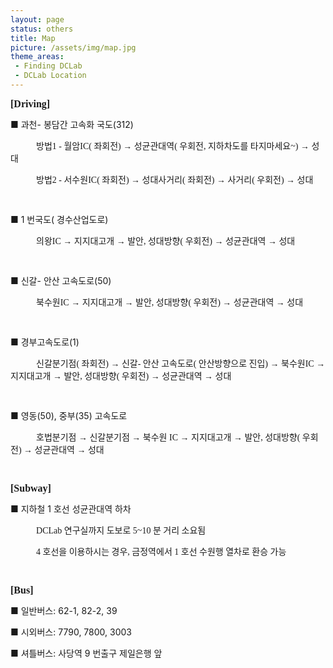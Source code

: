 ```yaml
---
layout: page
status: others
title: Map
picture: /assets/img/map.jpg
theme_areas:
 - Finding DCLab
 - DCLab Location
---
```


<p class=MsoNormal><b><span lang=EN-US style='font-size:12.0pt;line-height:
107%;font-family:굴림체'>[Driving] </b></p>

<p class=MsoNormal> ■ 과천<span lang=EN-US>- 봉담간
고속화 국도<span lang=EN-US>(312)  </p>

<p class=MsoNormal style='text-indent:20.0pt'><span lang=EN-US
style='font-family:굴림체'>&#61557;   방법<span
lang=EN-US>1 -  월암<span lang=EN-US>IC( 좌회전<span lang=EN-US>) →  성균관대역<span
lang=EN-US>( 우회전<span lang=EN-US>,  지하차도를 타지마세요<span lang=EN-US>~)
→  성대 </p>

<p class=MsoNormal style='text-indent:20.0pt'><span lang=EN-US
style='font-family:굴림체'>&#61557;   방법<span
lang=EN-US>2 -  서수원<span lang=EN-US>IC( 좌회전<span lang=EN-US>) →  성대사거리<span
lang=EN-US>( 좌회전<span lang=EN-US>) →  사거리<span lang=EN-US>( 우회전<span
lang=EN-US>) →  성대 </p>

<p class=MsoNormal><span lang=EN-US style='font-family:굴림체'>&nbsp; </p>

<p class=MsoNormal> ■<span lang=EN-US> 1 번국도<span
lang=EN-US>( 경수산업도로<span lang=EN-US>)  </p>

<p class=MsoNormal style='text-indent:20.0pt'><span lang=EN-US
style='font-family:굴림체'>&#61557;   의왕<span
lang=EN-US>IC →  지지대고개<span lang=EN-US> →  발안<span lang=EN-US>,  성대방향<span
lang=EN-US>( 우회전<span lang=EN-US>) →  성균관대역<span lang=EN-US> →  성대 </p>

<p class=MsoNormal><span lang=EN-US style='font-family:굴림체'>&nbsp; </p>

<p class=MsoNormal> ■ 신갈<span lang=EN-US>- 안산
고속도로<span lang=EN-US>(50)  </p>

<p class=MsoNormal style='text-indent:20.0pt'><span lang=EN-US
style='font-family:굴림체'>&#61557;   북수원<span
lang=EN-US>IC →  지지대고개<span lang=EN-US> →  발안<span lang=EN-US>,  성대방향<span
lang=EN-US>( 우회전<span lang=EN-US>) →  성균관대역<span lang=EN-US> →  성대 </p>

<p class=MsoNormal><span lang=EN-US style='font-family:굴림체'>&nbsp; </p>

<p class=MsoNormal> ■ 경부고속도로<span lang=EN-US>(1)  </p>

<p class=MsoNormal style='text-indent:20.0pt'><span lang=EN-US
style='font-family:굴림체'>&#61557;   신갈분기점<span
lang=EN-US>( 좌회전<span lang=EN-US>) →  신갈<span lang=EN-US>- 안산
고속도로<span lang=EN-US>( 안산방향으로 진입<span lang=EN-US>) →  북수원<span
lang=EN-US>IC →  지지대고개<span lang=EN-US> →  발안<span lang=EN-US>,  성대방향<span
lang=EN-US>( 우회전<span lang=EN-US>) →  성균관대역<span lang=EN-US> →  성대 </p>

<p class=MsoNormal><span lang=EN-US style='font-family:굴림체'>&nbsp; </p>

<p class=MsoNormal> ■ 영동<span lang=EN-US>(50),  중부<span
lang=EN-US>(35)  고속도로 </p>

<p class=MsoNormal style='text-indent:20.0pt'><span lang=EN-US
style='font-family:굴림체'>&#61557;   호법분기점<span
lang=EN-US> →  신갈분기점<span lang=EN-US> →  북수원<span lang=EN-US> IC →  지지대고개<span
lang=EN-US> →  발안<span lang=EN-US>,  성대방향<span lang=EN-US>( 우회전<span
lang=EN-US>) →  성균관대역<span lang=EN-US> →  성대 </p>

<p class=MsoNormal><span lang=EN-US style='font-family:굴림체'>&nbsp; </p>

<p class=MsoNormal><b><span lang=EN-US style='font-size:12.0pt;line-height:
107%;font-family:굴림체'>[Subway] </b></p>

<p class=MsoNormal> ■ 지하철<span lang=EN-US> 1 호선
성균관대역 하차 </p>

<p class=MsoNormal style='text-indent:20.0pt'><span lang=EN-US
style='font-family:굴림체'>&#61557; DCLab   연구실까지 도보로<span
lang=EN-US> 5~10 분 거리 소요됨 </p>

<p class=MsoNormal style='text-indent:20.0pt'><span lang=EN-US
style='font-family:굴림체'>&#61557; 4  호선을 이용하시는 경우<span
lang=EN-US>,  금정역에서<span lang=EN-US> 1 호선 수원행 열차로 환승 가능 </p>

<p class=MsoNormal><span lang=EN-US style='font-family:굴림체'>&nbsp; </p>

<p class=MsoNormal><b><span lang=EN-US style='font-size:12.0pt;line-height:
107%;font-family:굴림체'>[Bus] </b></p>

<p class=MsoNormal> ■ 일반버스<span lang=EN-US>: 62-1,
82-2, 39  </p>

<p class=MsoNormal> ■ 시외버스<span lang=EN-US>: 7790,
7800, 3003  </p>

<p class=MsoNormal> ■ 셔틀버스<span lang=EN-US>:  사당역<span
lang=EN-US> 9 번출구 제일은행 앞 </p>


